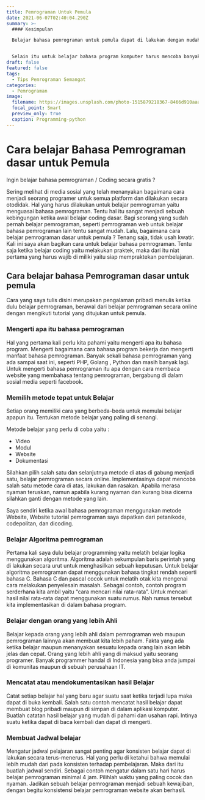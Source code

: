 ```yaml
---
title: Pemrograman Untuk Pemula
date: 2021-06-07T02:40:04.290Z
summary: >-
  #### Kesimpulan

  Belajar bahasa pemrograman untuk pemula dapat di lakukan dengan mudah ketika metode belajar itu sesuai dengan pribadi seseorang. Konsistensi hal yang paling penting agar belajar coding di lakukan dengan cepat dan menghasilkan sebuah karya...


  Selain itu untuk belajar bahasa program komputer harus mencoba banyak studi kasus yang terus meningkat ...
draft: false
featured: false
tags:
  - Tips Pemrograman Semangat
categories:
  - Pemrograman
image:
  filename: https://images.unsplash.com/photo-1515879218367-8466d910aaa4?ixlib=rb-1.2.1&ixid=MnwxMjA3fDB8MHxwaG90by1wYWdlfHx8fGVufDB8fHx8&auto=format&fit=crop&w=750&q=80
  focal_point: Smart
  preview_only: true
  caption: Programming-python
---
```

# Cara belajar Bahasa Pemrograman dasar untuk Pemula

Ingin belajar bahasa pemrograman / Coding secara gratis ?

Sering melihat di media sosial yang telah menanyakan bagaimana cara menjadi seorang programer untuk semua platform dan dilakukan secara otodidak.
Hal yang harus dilakukan untuk belajar pemrograman yaitu menguasai bahasa pemrograman. Tentu hal itu sangat menjadi sebuah kebingungan ketika awal belajar coding dasar.
Bagi seorang yang sudah pernah belajar pemrograman, seperti pemrograman web untuk belajar bahasa pemrograman lain tentu sangat mudah.
Lalu, bagaimana cara belajar pemrograman dasar untuk pemula ?
Tenang saja, tidak usah kwatir. Kali ini saya akan bagikan cara untuk belajar bahasa pemrograman.
Tentu saja ketika belajar coding yaitu melakukan praktek, maka dari itu niat pertama yang harus wajib di miliki yaitu siap mempraktekan pembelajaran.

## Cara belajar bahasa Pemrograman dasar untuk pemula 

Cara yang saya tulis disini merupakan pengalaman pribadi menulis ketika dulu belajar pemrograman, berawal dari belajar pemrograman secara online dengan mengikuti tutorial yang ditujukan untuk pemula.

### Mengerti apa itu bahasa pemrograman

Hal yang pertama kali perlu kita pahami yaitu mengerti apa itu bahasa program. Mengerti bagaimana cara bahasa program bekerja dan mengerti manfaat bahasa pemrograman. 
Banyak sekali bahasa pemrograman yang ada sampai saat ini, seperti PHP, Golang , Python dan masih banyak lagi.
Untuk mengerti bahasa pemrograman itu apa dengan cara membaca website yang membahasa tentang pemrograman, bergabung di dalam sosial media seperti facebook.

### Memilih metode tepat untuk Belajar

Setiap orang memiliki cara yang berbeda-beda untuk memulai belajar apapun itu. Tentukan metode belajar yang paling di senangi.

Metode belajar yang perlu di coba yaitu :
- Video
- Modul
- Website
- Dokumentasi

Silahkan pilih salah satu dan selanjutnya metode di atas di gabung menjadi satu, belajar pemrograman secara online. Implementasinya dapat mencoba salah satu metode cara di atas, lakukan dan rasakan. Apabila merasa nyaman teruskan, namun apabila kurang nyaman dan kurang bisa dicerna silahkan ganti dengan metode yang lain.

Saya sendiri ketika awal bahasa pemrograman menggunakan metode Website, Website tutorial pemrograman saya dapatkan dari petanikode, codepolitan, dan dicoding.

### Belajar Algoritma pemrograman

Pertama kali saya dulu belajar programming yaitu melatih belajar logika menggunakan algoritma. Algoritma adalah sekumpulan baris perintah yang di lakukan secara urut untuk menghasilkan sebuah keputusan.
Untuk belajar algoritma pemrograman dapat menggunakan bahasa tingkat rendah seperti bahasa C. Bahasa C dan pascal cocok untuk melatih otak kita mengenai cara melakukan penyelesain masalah.
Sebagai contoh, contoh program serderhana kita ambil yaitu “cara mencari nilai rata-rata”. Untuk mencari hasil nilai rata-rata dapat menggunakan suatu rumus. Nah rumus tersebut kita implementasikan di dalam bahasa program.

### Belajar dengan orang yang lebih Ahli

Belajar kepada orang yang lebih ahli dalam pemrograman web maupun pemrograman lainnya akan membuat kita lebih paham. Fakta yang ada ketika belajar maupun menanyakan sesuatu kepada orang lain akan lebih jelas dan cepat.
Orang yang lebih ahli yang di maksud yaitu seorang programer. Banyak programmer handal di Indonesia yang bisa anda jumpai di komunitas maupun di sebuah perusahaan IT.

### Mencatat atau mendokumentasikan hasil Belajar

Catat setiap belajar hal yang baru agar suatu saat ketika terjadi lupa maka dapat di buka kembali. Salah satu contoh mencatat hasil belajar dapat membuat blog pribadi maupun di simpan di dalam aplikasi komputer.
Buatlah catatan hasil belajar yang mudah di pahami dan usahan rapi. Intinya suatu ketika dapat di baca kembali dan dapat di mengerti.

### Membuat Jadwal belajar

Mengatur jadwal pelajaran sangat penting agar konsisten belajar dapat di lakukan secara terus-menerus. Hal yang perlu di ketahui bahwa memulai lebih mudah dari pada konsisten terhadap pembelajaran.
Maka dari itu buatlah jadwal sendiri. Sebagai contoh mengatur dalam satu hari harus belajar pemrograman minimal 4 jam. Pilihlah waktu yang paling cocok dan nyaman. Jadikan sebuah belajar pemrograman menjadi sebuah kewajiban, dengan begitu konsistensi belajar pemrograman website akan berhasil.
